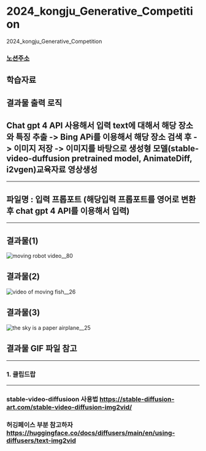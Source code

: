 # 2024_kongju_Generative_Competition
2024_kongju_Generative_Competition


### [노션주소](https://www.notion.so/AI-A-to-Z-9930e0919e0f47d889080f84e4622036)

## 학습자료 





## 결과물 출력 로직


## Chat gpt 4 API 사용해서 입력 text에 대해서 해당 장소와 특징 추출 -> Bing APi를 이용해서 해당 장소 검색 후 -> 이미지 저장 -> 이미지를 바탕으로 생성형 모델(stable-video-duffusion pretrained model, AnimateDiff, i2vgen)교육자료 영상생성


----------------

## 파일명 : 입력 프롭포트 (해당입력 프롭포트를 영어로 변환 후 chat gpt 4 API를 이용해서 입력)



--------------------------

## 결과물(1)

![moving robot video__80](https://github.com/user-attachments/assets/146fee19-46e6-4b78-977c-af0989a15d80)


## 결과물(2)
![video of moving fish__26](https://github.com/user-attachments/assets/e86019b2-b843-428d-98ab-0f8b2e6b6d0d)


## 결과물(3)

![the sky is a paper airplane__25](https://github.com/user-attachments/assets/60c0215e-8d98-4e7f-9b52-3f4af609abd2)



## 결과물 GIF 파일 참고

---------------------

### 1. 클립드랍

-----------

### stable-video-diffusioon 사용법 https://stable-diffusion-art.com/stable-video-diffusion-img2vid/

### 허깅페이스 부분 참고하자 https://huggingface.co/docs/diffusers/main/en/using-diffusers/text-img2vid
